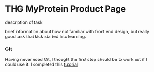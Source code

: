 # THG MyProtein Product Page
description of task

brief information about how not familiar with front end design, but really good task that kick started into learning.


### Git
Having never used Git, I thought the first step should be to work out if I could use it. I completed this [tutorial](https://try.github.io/levels/1/challenges/1)